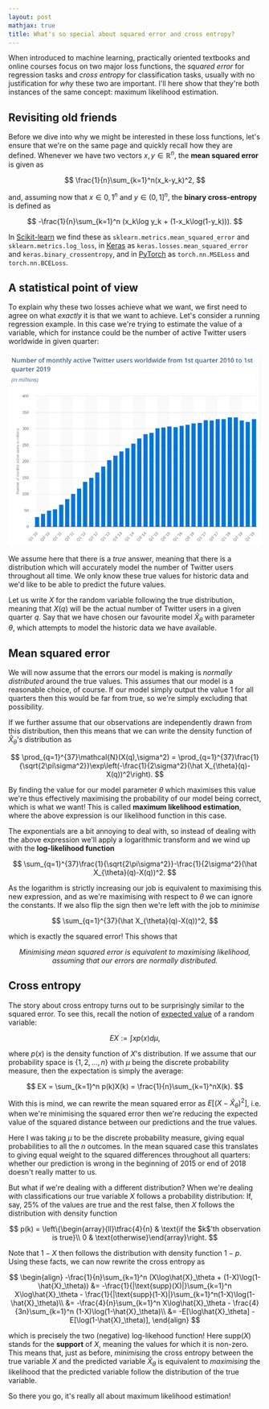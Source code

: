 ```yaml
---
layout: post
mathjax: true
title: What's so special about squared error and cross entropy?
---
```


When introduced to machine learning, practically oriented textbooks and online courses focus on two major loss functions, the *squared error* for regression tasks and *cross entropy* for classification tasks, usually with no justification for *why* these two are important. I'll here show that they're both instances of the same concept: maximum likelihood estimation.


## Revisiting old friends

Before we dive into why we might be interested in these loss functions, let's ensure that we're on the same page and quickly recall how they are defined. Whenever we have two vectors $x,y\in\mathbb R^n$, the **mean squared error** is given as

$$ \frac{1}{n}\sum_{k=1}^n(x_k-y_k)^2, $$

and, assuming now that $x\in{0,1}^n$ and $y\in(0,1]^n$, the **binary cross-entropy** is defined as

$$ -\frac{1}{n}\sum_{k=1}^n (x_k\log y_k + (1-x_k\log(1-y_k))). $$

In [Scikit-learn](https://scikit-learn.org/stable/modules/model_evaluation.html#classification-metrics) we find these as `sklearn.metrics.mean_squared_error` and `sklearn.metrics.log_loss`, in [Keras](https://keras.io/losses/) as `keras.losses.mean_squared_error` and `keras.binary_crossentropy`, and in [PyTorch](https://pytorch.org/docs/stable/nn.html#loss-functions) as `torch.nn.MSELoss` and `torch.nn.BCELoss`.


## A statistical point of view

To explain why these two losses achieve what we want, we first need to agree on what *exactly* it is that we want to achieve. Let's consider a running regression example. In this case we're trying to estimate the value of a variable, which for instance could be the number of active Twitter users worldwide in given quarter:

![alt](/img/twitter.png)

We assume here that there is a *true* answer, meaning that there is a distribution which will accurately model the number of Twitter users throughout all time. We only know these true values for historic data and we'd like to be able to predict the future values.

Let us write $X$ for the random variable following the true distribution, meaning that $X(q)$ will be the actual number of Twitter users in a given quarter $q$. Say that we have chosen our favourite model $\hat X_{\theta}$ with parameter $\theta$, which attempts to model the historic data we have available. 


## Mean squared error

We will now assume that the errors our model is making is *normally distributed* around the true values. This assumes that our model is a reasonable choice, of course. If our model simply output the value $1$ for all quarters then this would be far from true, so we're simply excluding that possibility.

If we further assume that our observations are independently drawn from this distribution, then this means that we can write the density function of $\hat X_{\theta}$'s distribution as

$$ \prod_{q=1}^{37}\mathcal{N}(X(q),\sigma^2) = \prod_{q=1}^{37}\frac{1}{\sqrt{2\pi\sigma^2}}\exp\left(-\frac{1}{2\sigma^2}(\hat X_{\theta}(q)-X(q))^2\right). $$

By finding the value for our model parameter $\theta$ which maximises this value we're thus effectively maximising the probability of our model being correct, which is what we want! This is called **maximum likelihood estimation**, where the above expression is our likelihood function in this case.

The exponentials are a bit annoying to deal with, so instead of dealing with the above expression we'll apply a logarithmic transform and we wind up with the **log-likelihood function**

$$ \sum_{q=1}^{37}\frac{1}{\sqrt{2\pi\sigma^2}}-\frac{1}{2\sigma^2}(\hat X_{\theta}(q)-X(q))^2. $$

As the logarithm is strictly increasing our job is equivalent to maximising this new expression, and as we're maximising with respect to $\theta$ we can ignore the constants. If we also flip the sign then we're left with the job to *minimise*

$$ \sum_{q=1}^{37}(\hat X_{\theta}(q)-X(q))^2, $$

which is exactly the squared error! This shows that 

<center>
  <i>Minimising mean squared error is equivalent to maximising likelihood, assuming that our errors are normally distributed.</i>
</center>


## Cross entropy

The story about cross entropy turns out to be surprisingly similar to the squared error. To see this, recall the notion of [expected value](https://en.wikipedia.org/wiki/Expected_value) of a random variable:

$$ EX := \int xp(x)d\mu, $$

where $p(x)$ is the density function of $X$'s distribution. If we assume that our probability space is $\{1,2,\dots,n\}$ with $\mu$ being the discrete probability measure, then the expectation is simply the average:

$$ EX = \sum_{k=1}^n p(k)X(k) = \frac{1}{n}\sum_{k=1}^nX(k). $$

With this is mind, we can rewrite the mean squared error as $E[(X-\hat X_\theta)^2]$, i.e. when we're minimising the squared error then we're reducing the expected value of the squared distance between our predictions and the true values.

Here I was taking $\mu$ to be the discrete probability measure, giving equal probabilities to all the $n$ outcomes. In the mean squared case this translates to giving equal weight to the squared differences throughout all quarters: whether our prediction is wrong in the beginning of 2015 or end of 2018 doesn't really matter to us.

But what if we're dealing with a different distribution? When we're dealing with classifications our true variable $X$ follows a probability distribution: If, say, 25% of the values are true and the rest false, then $X$ follows the distribution with density function 

$$ p(k) = \left\{\begin{array}{ll}\tfrac{4}{n} & \text{if the $k$'th observation is true}\\ 0 & \text{otherwise}\end{array}\right. $$

Note that $1-X$ then follows the distribution with density function $1-p$. Using these facts, we can now rewrite the cross entropy as

$$
\begin{align}
-\frac{1}{n}\sum_{k=1}^n (X\log\hat{X}_\theta + (1-X)\log(1-\hat{X}_\theta)) &= -\frac{1}{|\text{supp}(X)|}\sum_{k=1}^n X\log\hat{X}_\theta - \frac{1}{|\text{supp}(1-X)|}\sum_{k=1}^n(1-X)\log(1-\hat{X}_\theta)\\
&= -\frac{4}{n}\sum_{k=1}^n X\log\hat{X}_\theta - \frac{4}{3n}\sum_{k=1}^n (1-X)\log(1-\hat{X}_\theta)\\
&= -E[\log\hat{X}_\theta] - E[\log(1-\hat{X}_\theta)], 
\end{align}
$$

which is precisely the two (negative) log-likehood function! Here $\text{supp}(X)$ stands for the **support** of $X$, meaning the values for which it is non-zero. This means that, just as before, *minimising* the cross entropy between the true variable $X$ and the predicted variable $\hat X_\theta$ is equivalent to *maximising* the likelihood that the predicted variable follow the distribution of the true variable.

So there you go, it's really all about maximum likelihood estimation!
